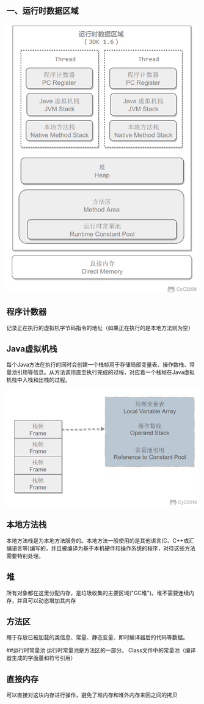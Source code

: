 ## 一、运行时数据区域
![](./picture/JVM.png)
## 程序计数器
记录正在执行的虚拟机字节码指令的地址（如果正在执行的是本地方法则为空）
## Java虚拟机栈
每个Java方法在执行的同时会创建一个栈帧用于存储局部变量表、操作数栈、常量池引用等信息。从方法调用直至执行完成的过程，对应着一个栈帧在Java虚拟机栈中入栈和出栈的过程。

![](./picture/Javastack.png)

## 本地方法栈
本地方法栈是为本地方法服务的。本地方法一般使用的是其他语言(C、C++或汇编语言等)编写的，并且被编译为基于本机硬件和操作系统的程序，对待这些方法需要特别处理。

## 堆
所有对象都在这里分配内存，是垃圾收集的主要区域("GC堆")。堆不需要连续内存，并且可以动态增加其内存

## 方法区
用于存放已被加载的类信息、常量、静态变量、即时编译器后的代码等数据。

##运行时常量池
运行时常量池是方法区的一部分。
Class文件中的常量池（编译器生成的字面量和符号引用）
## 直接内存
可以直接对这块内存进行操作，避免了堆内存和堆外内存来回之间的拷贝